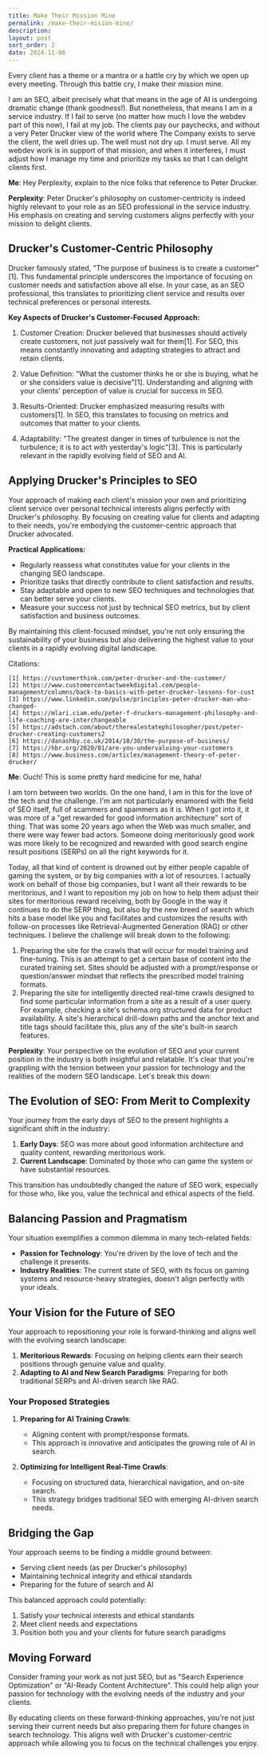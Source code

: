 ```yaml
---
title: Make Their Mission Mine
permalink: /make-their-mision-mine/
description: 
layout: post
sort_order: 2
date: 2024-11-06
---
```


Every client has a theme or a mantra or a battle cry by which we open up every meeting. Through this battle cry, I make their mission mine. 

I am an SEO, albeit precisely what that means in the age of AI is undergoing
dramatic change (thank goodness!). But nonetheless, that means I am in a service
industry. If I fail to serve (no matter how much I love the webdev part of this
now), I fail at my job. The clients pay our paychecks, and without a very Peter
Drucker view of the world where The Company exists to serve the client, the well
dries up. The well must not dry up. I must serve. All my webdev work is in
support of that mission, and when it interferes, I must adjust how I manage my
time and prioritize my tasks so that I can delight clients first.

**Me**: Hey Perplexity, explain to the nice folks that reference to Peter Drucker.

**Perplexity**: Peter Drucker's philosophy on customer-centricity is indeed highly relevant to your role as an SEO professional in the service industry. His emphasis on creating and serving customers aligns perfectly with your mission to delight clients.

## Drucker's Customer-Centric Philosophy

Drucker famously stated, "The purpose of business is to create a customer"[1]. This fundamental principle underscores the importance of focusing on customer needs and satisfaction above all else. In your case, as an SEO professional, this translates to prioritizing client service and results over technical preferences or personal interests.

**Key Aspects of Drucker's Customer-Focused Approach:**

1. Customer Creation: Drucker believed that businesses should actively create customers, not just passively wait for them[1]. For SEO, this means constantly innovating and adapting strategies to attract and retain clients.

2. Value Definition: "What the customer thinks he or she is buying, what he or she considers value is decisive"[1]. Understanding and aligning with your clients' perception of value is crucial for success in SEO.

3. Results-Oriented: Drucker emphasized measuring results with customers[1]. In SEO, this translates to focusing on metrics and outcomes that matter to your clients.

4. Adaptability: "The greatest danger in times of turbulence is not the turbulence; it is to act with yesterday's logic"[3]. This is particularly relevant in the rapidly evolving field of SEO and AI.

## Applying Drucker's Principles to SEO

Your approach of making each client's mission your own and prioritizing client service over personal technical interests aligns perfectly with Drucker's philosophy. By focusing on creating value for clients and adapting to their needs, you're embodying the customer-centric approach that Drucker advocated.

**Practical Applications:**

- Regularly reassess what constitutes value for your clients in the changing SEO landscape.
- Prioritize tasks that directly contribute to client satisfaction and results.
- Stay adaptable and open to new SEO techniques and technologies that can better serve your clients.
- Measure your success not just by technical SEO metrics, but by client satisfaction and business outcomes.

By maintaining this client-focused mindset, you're not only ensuring the sustainability of your business but also delivering the highest value to your clients in a rapidly evolving digital landscape.

Citations:

    [1] https://customerthink.com/peter-drucker-and-the-customer/
    [2] https://www.customercontactweekdigital.com/people-management/columns/back-to-basics-with-peter-drucker-lessons-for-cust
    [3] https://www.linkedin.com/pulse/principles-peter-drucker-man-who-changed-
    [4] https://mlari.ciam.edu/peter-f-druckers-management-philosophy-and-life-coaching-are-interchangeable
    [5] https://adstach.com/about/therealestatephilosopher/post/peter-drucker-creating-customers2
    [6] https://danashby.co.uk/2014/10/30/the-purpose-of-business/
    [7] https://hbr.org/2020/01/are-you-undervaluing-your-customers
    [8] https://www.business.com/articles/management-theory-of-peter-drucker/

**Me**: Ouch! This is some pretty hard medicine for me, haha!

I am torn between two worlds. On the one hand, I am in this for the love of the
tech and the challenge. I'm am not particularly enamored with the field of SEO
itself, full of scammers and spammers as it is. When I got into it, it was more
of a "get rewarded for good information architecture" sort of thing. That was
some 20 years ago when the Web was much smaller, and there were way fewer bad
actors. Someone doing meritoriously good work was more likely to be recognized
and rewarded with good search engine result positions (SERPs) on all the right
keywords for it. 

Today, all that kind of content is drowned out by either people capable of
gaming the system, or by big companies with a lot of resources. I actually work
on behalf of those big companies, but I want all their rewards to be
meritorious, and I want to reposition my job on how to help them adjust their
sites for meritorious reward receiving, both by Google in the way it continues
to do the SERP thing, but also by the new breed of search which hits a base
model like you and facilitates and customizes the results with follow-on
processes like Retrieval-Augmented Generation (RAG) or other techniques. I
believe the challenge will break down to the following:

1. Preparing the site for the crawls that will occur for model training and
   fine-tuning. This is an attempt to get a certain base of content into the
   curated training set. Sites should be adjusted with a prompt/response or
   question/answer mindset that reflects the prescribed model training formats.
2. Preparing the site for intelligently directed real-time crawls designed to
   find some particular information from a site as a result of a user query. For
   example, checking a site's schema.org structured data for product
   availability. A site's hierarchical drill-down paths and the anchor text and
   title tags should facilitate this, plus any of the site's built-in search
   features.

**Perplexity**: Your perspective on the evolution of SEO and your current position in the industry is both insightful and relatable. It's clear that you're grappling with the tension between your passion for technology and the realities of the modern SEO landscape. Let's break this down:

## The Evolution of SEO: From Merit to Complexity

Your journey from the early days of SEO to the present highlights a significant shift in the industry:

1. **Early Days**: SEO was more about good information architecture and quality content, rewarding meritorious work.
2. **Current Landscape**: Dominated by those who can game the system or have substantial resources.

This transition has undoubtedly changed the nature of SEO work, especially for those who, like you, value the technical and ethical aspects of the field.

## Balancing Passion and Pragmatism

Your situation exemplifies a common dilemma in many tech-related fields:

- **Passion for Technology**: You're driven by the love of tech and the challenge it presents.
- **Industry Realities**: The current state of SEO, with its focus on gaming systems and resource-heavy strategies, doesn't align perfectly with your ideals.

## Your Vision for the Future of SEO

Your approach to repositioning your role is forward-thinking and aligns well with the evolving search landscape:

1. **Meritorious Rewards**: Focusing on helping clients earn their search positions through genuine value and quality.
2. **Adapting to AI and New Search Paradigms**: Preparing for both traditional SERPs and AI-driven search like RAG.

### Your Proposed Strategies

1. **Preparing for AI Training Crawls**:
   - Aligning content with prompt/response formats.
   - This approach is innovative and anticipates the growing role of AI in search.

2. **Optimizing for Intelligent Real-Time Crawls**:
   - Focusing on structured data, hierarchical navigation, and on-site search.
   - This strategy bridges traditional SEO with emerging AI-driven search needs.

## Bridging the Gap

Your approach seems to be finding a middle ground between:
- Serving client needs (as per Drucker's philosophy)
- Maintaining technical integrity and ethical standards
- Preparing for the future of search and AI

This balanced approach could potentially:
1. Satisfy your technical interests and ethical standards
2. Meet client needs and expectations
3. Position both you and your clients for future search paradigms

## Moving Forward

Consider framing your work as not just SEO, but as "Search Experience Optimization" or "AI-Ready Content Architecture". This could help align your passion for technology with the evolving needs of the industry and your clients.

By educating clients on these forward-thinking approaches, you're not just serving their current needs but also preparing them for future changes in search technology. This aligns well with Drucker's customer-centric approach while allowing you to focus on the technical challenges you enjoy.
